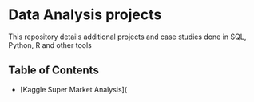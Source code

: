 # Data Analysis projects

This repository details additional projects and case studies done in SQL, Python, R and other tools

## Table of Contents
- [Kaggle Super Market Analysis](
